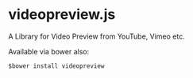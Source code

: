 videopreview.js
===============

A Library for Video Preview from YouTube, Vimeo etc.

Available via bower also:

```$bower install videopreview```
